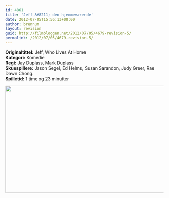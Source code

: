 ```yaml
---
id: 4861
title: 'Jeff &#8211; den hjemmeværende'
date: 2012-07-05T15:56:13+00:00
author: brennum
layout: revision
guid: http://filmbloggen.net/2012/07/05/4679-revision-5/
permalink: /2012/07/05/4679-revision-5/
---
```

**Originaltittel:** Jeff, Who Lives At Home  
**Kategori:** Komedie  
**Regi:** Jay Duplass, Mark Duplass  
**Skuespillere:** Jason Segel, Ed Helms, Susan Sarandon, Judy Greer, Rae Dawn Chong.  
**Spilletid:** 1 time og 23 minutter

<a href="http://filmbloggen.net/?attachment_id=4849" rel="attachment wp-att-4849"><img class="alignnone size-large wp-image-4849" src="http://filmbloggen.net/wp-content/uploads//2012/07/jeff-who-lives-at-home-trailer-620x341.jpg" alt="" width="620" height="341" /></a>

&nbsp;